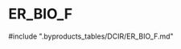 # ER_BIO_F

<!-- ATTENTION : Ne pas supprimer ou modifier la ligne ci-dessous -->
#include ".byproducts_tables/DCIR/ER_BIO_F.md"
<!-- ATTENTION : Ne pas supprimer ou modifier la ligne ci-dessus -->
